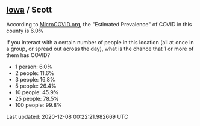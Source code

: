 
## [Iowa](/united-states/iowa) / Scott

According to [MicroCOVID.org](http://microcovid.org),
the "Estimated Prevalence" of COVID in this county is 6.0%

If you interact with a certain number of people in this location
(all at once in a group, or spread out across the day), what is the chance that
1 or more of them has COVID?

- 1 person: 6.0%
- 2 people: 11.6%
- 3 people: 16.8%
- 5 people: 26.4%
- 10 people: 45.9%
- 25 people: 78.5%
- 100 people: 99.8%

Last updated: 2020-12-08 00:22:21.982669 UTC
